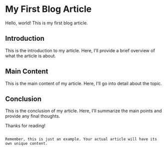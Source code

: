 # My First Blog Article

Hello, world! This is my first blog article.

## Introduction

This is the introduction to my article. Here, I'll provide a brief overview of what the article is about.

## Main Content

This is the main content of my article. Here, I'll go into detail about the topic.

## Conclusion

This is the conclusion of my article. Here, I'll summarize the main points and provide any final thoughts.

Thanks for reading!
```

Remember, this is just an example. Your actual article will have its own unique content.